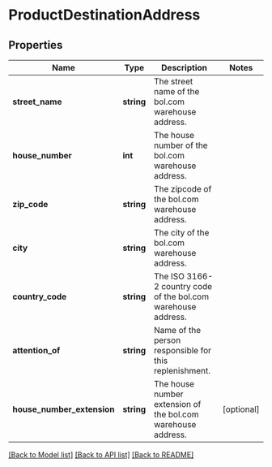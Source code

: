 # ProductDestinationAddress

## Properties
Name | Type | Description | Notes
------------ | ------------- | ------------- | -------------
**street_name** | **string** | The street name of the bol.com warehouse address. | 
**house_number** | **int** | The house number of the bol.com warehouse address. | 
**zip_code** | **string** | The zipcode of the bol.com warehouse address. | 
**city** | **string** | The city of the bol.com warehouse address. | 
**country_code** | **string** | The ISO 3166-2 country code of the bol.com warehouse address. | 
**attention_of** | **string** | Name of the person responsible for this replenishment. | 
**house_number_extension** | **string** | The house number extension of the bol.com warehouse address. | [optional] 

[[Back to Model list]](../../README.md#documentation-for-models) [[Back to API list]](../../README.md#documentation-for-api-endpoints) [[Back to README]](../../README.md)

